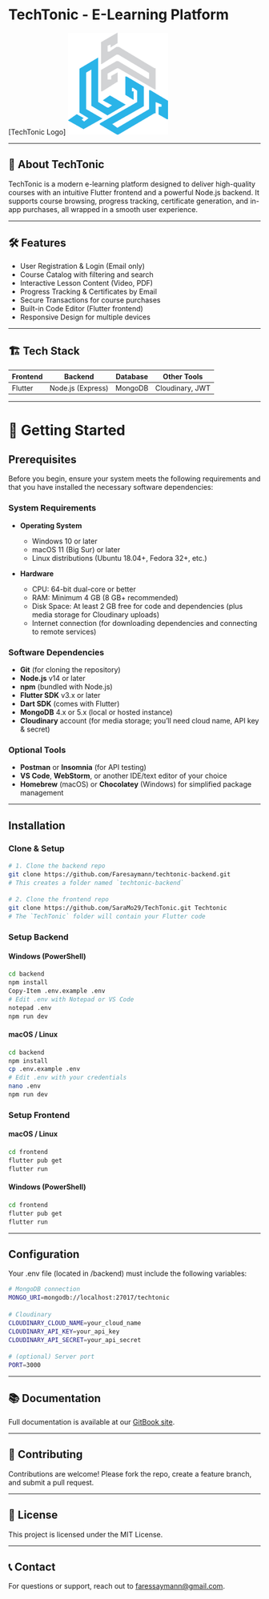 # TechTonic - E-Learning Platform

[TechTonic Logo] <img src="src/assets/images/logo.png" alt="TechTonic Logo" width="200" /> <!-- Optional: add your logo here -->

---

## 🚀 About TechTonic

TechTonic is a modern e-learning platform designed to deliver high-quality courses with an intuitive Flutter frontend and a powerful Node.js backend. It supports course browsing, progress tracking, certificate generation, and in-app purchases, all wrapped in a smooth user experience.

---

## 🛠️ Features

- User Registration & Login (Email only)  
- Course Catalog with filtering and search  
- Interactive Lesson Content (Video, PDF)  
- Progress Tracking & Certificates by Email  
- Secure Transactions for course purchases  
- Built-in Code Editor (Flutter frontend)  
- Responsive Design for multiple devices  

---

## 🏗️ Tech Stack

| Frontend        | Backend         | Database       | Other Tools               |
|-----------------|-----------------|----------------|---------------------------|
| Flutter         | Node.js (Express) | MongoDB       | Cloudinary, JWT          |

---

# 🔧 Getting Started

## Prerequisites

Before you begin, ensure your system meets the following requirements and that you have installed the necessary software dependencies:

### System Requirements

- **Operating System**  
  - Windows 10 or later  
  - macOS 11 (Big Sur) or later  
  - Linux distributions (Ubuntu 18.04+, Fedora 32+, etc.)

- **Hardware**  
  - CPU: 64-bit dual-core or better  
  - RAM: Minimum 4 GB (8 GB+ recommended)  
  - Disk Space: At least 2 GB free for code and dependencies (plus media storage for Cloudinary uploads)  
  - Internet connection (for downloading dependencies and connecting to remote services)

### Software Dependencies

- **Git** (for cloning the repository)  
- **Node.js** v14 or later  
- **npm** (bundled with Node.js)  
- **Flutter SDK** v3.x or later  
- **Dart SDK** (comes with Flutter)  
- **MongoDB** 4.x or 5.x (local or hosted instance)  
- **Cloudinary** account (for media storage; you’ll need cloud name, API key & secret)  

### Optional Tools

- **Postman** or **Insomnia** (for API testing)  
- **VS Code**, **WebStorm**, or another IDE/text editor of your choice  
- **Homebrew** (macOS) or **Chocolatey** (Windows) for simplified package management  

---

## Installation

### Clone & Setup
```bash 
# 1. Clone the backend repo
git clone https://github.com/Faresaymann/techtonic-backend.git
# This creates a folder named `techtonic-backend`

# 2. Clone the frontend repo
git clone https://github.com/SaraMo29/TechTonic.git Techtonic
# The `TechTonic` folder will contain your Flutter code
```

### Setup Backend

#### Windows (PowerShell)
```bash
cd backend
npm install
Copy-Item .env.example .env
# Edit .env with Notepad or VS Code
notepad .env
npm run dev
```

#### macOS / Linux
```bash
cd backend
npm install
cp .env.example .env
# Edit .env with your credentials
nano .env
npm run dev
```

### Setup Frontend

#### macOS / Linux
```bash
cd frontend
flutter pub get
flutter run
```

#### Windows (PowerShell)
```bash 
cd frontend
flutter pub get
flutter run
```

---
## Configuration 
  Your .env file (located in /backend) must include the following variables:
```bash
# MongoDB connection
MONGO_URI=mongodb://localhost:27017/techtonic

# Cloudinary
CLOUDINARY_CLOUD_NAME=your_cloud_name
CLOUDINARY_API_KEY=your_api_key
CLOUDINARY_API_SECRET=your_api_secret

# (optional) Server port
PORT=3000
```
---

## 📚 Documentation
 Full documentation is available at our [GitBook site](https://faresayman.gitbook.io/techtonic/).


---

## 🤝 Contributing
 Contributions are welcome! Please fork the repo, create a feature branch, and submit a pull request.

---

## 📄 License
 This project is licensed under the MIT License.

---

## 📞 Contact
 For questions or support, reach out to faressaymann@gmail.com.


